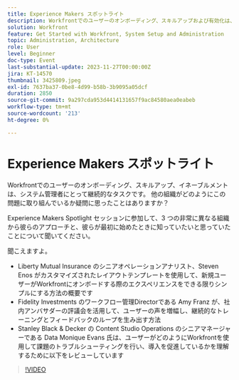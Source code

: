 ```yaml
---
title: Experience Makers スポットライト
description: Workfrontでのユーザーのオンボーディング、スキルアップおよび有効化は、システム管理者にとって継続的なタスクです。 他の組織がどのようにこの問題に取り組んでいるか疑問に思ったことはありますか？ Experience Makers Spotlight セッションに参加して、3 つの非常に異なる組織から彼らのアプローチと、彼らが最初に始めたときに知っていたいと思っていたことについて聞いてください。
solution: Workfront
feature: Get Started with Workfront, System Setup and Administration
topic: Administration, Architecture
role: User
level: Beginner
doc-type: Event
last-substantial-update: 2023-11-27T00:00:00Z
jira: KT-14570
thumbnail: 3425809.jpeg
exl-id: 7637ba37-0be8-4d99-b58b-3b9095a05dcf
duration: 2850
source-git-commit: 9a297cda953d4414131657f9ac84580aea0eabeb
workflow-type: tm+mt
source-wordcount: '213'
ht-degree: 0%

---
```


# Experience Makers スポットライト

Workfrontでのユーザーのオンボーディング、スキルアップ、イネーブルメントは、システム管理者にとって継続的なタスクです。 他の組織がどのようにこの問題に取り組んでいるか疑問に思ったことはありますか？

Experience Makers Spotlight セッションに参加して、3 つの非常に異なる組織から彼らのアプローチと、彼らが最初に始めたときに知っていたいと思っていたことについて聞いてください。

聞こえますよ。

* Liberty Mutual Insurance のシニアオペレーションアナリスト、Steven Enos がカスタマイズされたレイアウトテンプレートを使用して、新規ユーザーがWorkfrontにオンボードする際のエクスペリエンスをできる限りシンプルにする方法の概要です
* Fidelity Investments のワークフロー管理Directorである Amy Franz が、社内アンバサダーの評議会を活用して、ユーザーの声を増幅し、継続的なトレーニングとフィードバックのループを生み出す方法
* Stanley Black &amp; Decker の Content Studio Operations のシニアマネージャーである Data Monique Evans 氏は、ユーザーがどのようにWorkfrontを使用して課題のトラブルシューティングを行い、導入を促進しているかを理解するために以下をレビューしています

>[!VIDEO](https://video.tv.adobe.com/v/3425809/?learn=on)
